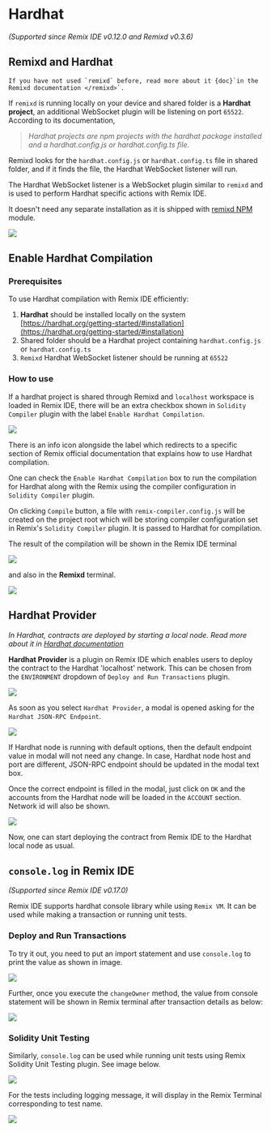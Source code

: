 # Hardhat

_(Supported since Remix IDE v0.12.0 and Remixd v0.3.6)_

## Remixd and Hardhat

```{note}
If you have not used `remixd` before, read more about it {doc}`in the Remixd documentation </remixd>`.
```

If `remixd` is running locally on your device and shared folder is a **Hardhat project**, an additional WebSocket plugin will be listening on port `65522`. According to its documentation,

> _Hardhat projects are npm projects with the hardhat package installed and a hardhat.config.js or hardhat.config.ts file._

Remixd looks for the `hardhat.config.js` or `hardhat.config.ts` file in shared folder, and if it finds the file, the Hardhat WebSocket listener will run.

The Hardhat WebSocket listener is a WebSocket plugin similar to `remixd` and is used to perform Hardhat specific actions with Remix IDE.

It doesn't need any separate installation as it is shipped with [remixd NPM](https://www.npmjs.com/package/@remix-project/remixd) module.

![](images/a-hardhat-remixd.png)

## Enable Hardhat Compilation

### Prerequisites

To use Hardhat compilation with Remix IDE efficiently:

1. **Hardhat** should be installed locally on the system [https://hardhat.org/getting-started/#installation](https://hardhat.org/getting-started/#installation)
2. Shared folder should be a Hardhat project containing `hardhat.config.js` or `hardhat.config.ts`
3. `Remixd` Hardhat WebSocket listener should be running at `65522`

### How to use

If a hardhat project is shared through Remixd and `localhost` workspace is loaded in Remix IDE, there will be an extra checkbox shown in `Solidity Compiler` plugin with the label `Enable Hardhat Compilation`.

![](images/a-hardhat-compilation.png)

There is an info icon alongside the label which redirects to a specific section of Remix official documentation that explains how to use Hardhat compilation.

One can check the `Enable Hardhat Compilation` box to run the compilation for Hardhat along with the Remix using the compiler configuration in `Solidity Compiler` plugin.

On clicking `Compile` button, a file with `remix-compiler.config.js` will be created on the project root which will be storing compiler configuration set in Remix's `Solidity Compiler` plugin. It is passed to Hardhat for compilation.

The result of the compilation will be shown in the Remix IDE terminal

![](images/a-hardhat-compilation-success.png)

and also in the **Remixd** terminal.

![](images/a-hardhat-compilation-success-remixd.png)

## Hardhat Provider

_In Hardhat, contracts are deployed by starting a local node. Read more about it in [Hardhat documentation](https://hardhat.org/getting-started/#connecting-a-wallet-or-dapp-to-hardhat-network)_

**Hardhat Provider** is a plugin on Remix IDE which enables users to deploy the contract to the Hardhat 'localhost' network. This can be chosen from the `ENVIRONMENT` dropdown of `Deploy and Run Transactions` plugin.

![](images/a-hardhat-provider-dropdown.png)

As soon as you select `Hardhat Provider`, a modal is opened asking for the `Hardhat JSON-RPC Endpoint`.

![](images/a-hardhat-provider-modal.png)

If Hardhat node is running with default options, then the default endpoint value in modal will not need any change. In case, Hardhat node host and port are different, JSON-RPC endpoint should be updated in the modal text box.

Once the correct endpoint is filled in the modal, just click on `OK` and the accounts from the Hardhat node will be loaded in the `ACCOUNT` section. Network id will also be shown.

![](images/a-hardhat-provider-connected.png)

Now, one can start deploying the contract from Remix IDE to the Hardhat local node as usual.

## `console.log` in Remix IDE

_(Supported since Remix IDE v0.17.0)_

Remix IDE supports hardhat console library while using `Remix VM`. It can be used while making a transaction or running unit tests.

### Deploy and Run Transactions

To try it out, you need to put an import statement and use `console.log` to print the value as shown in image.

![](images/hardhat-console-file.png)

Further, once you execute the `changeOwner` method, the value from console statement will be shown in Remix terminal after transaction details as below:

![](images/hardhat-tx-terminal.png)

### Solidity Unit Testing

Similarly, `console.log` can be used while running unit tests using Remix Solidity Unit Testing plugin. See image below.

![](images/hardhat-utesting-file.png)

For the tests including logging message, it will display in the Remix Terminal corresponding to test name.

![](images/hardhat-utesting-terminal.png)
